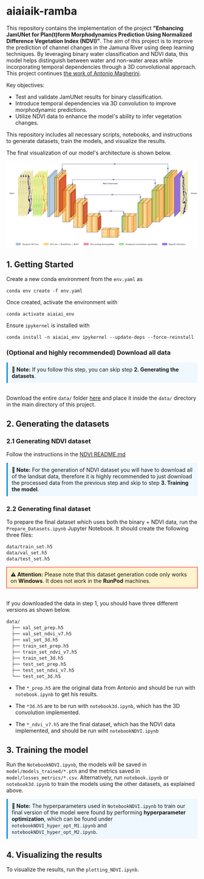 # aiaiaik-ramba

This repository contains the implementation of the project **"Enhancing JamUNet for Plan(t)form Morphodynamics Prediction Using Normalized Difference Vegetation Index (NDVI)"**. The aim of this project is to improve the prediction of channel changes in the Jamuna River using deep learning techniques. By leveraging binary water classification and NDVI data, this model helps distinguish between water and non-water areas while incorporating temporal dependencies through a 3D convolutional approach. This project continues [the work of Antonio Magherini](https://github.com/antoniomagherini/jamunet-morpho-braided/).

Key objectives:
- Test and validate JamUNet results for binary classification.
- Introduce temporal dependencies via 3D convolution to improve morphodynamic predictions.
- Utilize NDVI data to enhance the model's ability to infer vegetation changes.

This repository includes all necessary scripts, notebooks, and instructions to generate datasets, train the models, and visualize the results.

The final visualization of our model's architecture is shown below.


![alt text](image.png)


## 1. Getting Started

Create a new conda environment from the `env.yaml` as

```
conda env create -f env.yaml
```

Once created, activate the environment with
```
conda activate aiaiai_env
```

Ensure `ipykernel` is installed with
```
conda install -n aiaiai_env ipykernel --update-deps --force-reinstall
```

### (Optional and highly recommended) Download all data

<div style="border-left: 4px solid #3498db; padding: 10px; background-color: #f0f8ff;"><strong>📝 Note:</strong> If you follow this step, you can skip step <strong>2. Generating the datasets</strong>.</div> <br>

Download the entire `data/` folder [here](https://drive.google.com/drive/folders/1tv6e5WHoz9MmreHLGOsXqiS-3xOpODY_) and place it inside the `data/` directory in the main directory of this project.

## 2. Generating the datasets

### 2.1 Generating NDVI dataset

Follow the instructions in the [NDVI README.md](https://github.com/guin0x/aiaiaik-ramba/blob/main/NDVI_processing/README.md)

<div style="border-left: 4px solid #3498db; padding: 10px; background-color: #f0f8ff;">
  <strong>📝 Note:</strong> For the generation of NDVI dataset you will have to download all of the landsat data, therefore it is highly recommended to just download the processed data from the previous step and skip to step <strong> 3. Training the model</strong>.
</div>

### 2.2 Generating final dataset

To prepare the final dataset which uses both the binary + NDVI data, run the `Prepare_Datasets.ipynb` Jupyter Notebook. It should create the following three files:
```
data/train_set.h5
data/val_set.h5
data/test_set.h5
```

<div style="border: 1px solid red; padding: 10px; background-color: #fff3cd;">
  <strong>⚠️ Attention:</strong> Please note that this dataset generation code only works on <strong>Windows</strong>. It does not work in the <strong>RunPod</strong> machines.</div><br>

If you downloaded the data in step 1, you should have three different versions as shown below.

```
data/
  ├── val_set_prep.h5
  ├── val_set_ndvi_v7.h5
  ├── val_set_3d.h5
  ├── train_set_prep.h5
  ├── train_set_ndvi_v7.h5
  ├── train_set_3d.h5
  ├── test_set_prep.h5
  ├── test_set_ndvi_v7.h5
  └── test_set_3d.h5
```

- The `*_prep.h5` are the original data from Antonio and should be run with `notebook.ipynb` to get his results.

- The `*3d.h5` are to be run with `notebook3d.ipynb`, which has the 3D convolution implemented.

- The `*_ndvi_v7.h5` are the final dataset, which has the NDVI data implemented, and should be run wiht `notebookNDVI.ipynb`


## 3. Training the model

Run the `NotebookNDVI.ipynb`, the models will be saved in `model/models_trained/*.pth` and the metrics saved in `model/losses_metrics/*.csv`. Alternatively, run `notebook.ipynb` or `notebook3d.ipynb` to train the models using the other datasets, as explained above.

<div style="border-left: 4px solid #3498db; padding: 10px; background-color: #f0f8ff;">
  <strong>📝 Note:</strong> The hyperparameters used in <code>NotebookNDVI.ipynb</code> to train our final version of the model 
  were found by performing <strong>hyperparameter optimization</strong>, which can be found under 
  <code>notebookNDVI_hyper_opt_M1.ipynb</code> and <code>notebookNDVI_hyper_opt_M2.ipynb</code>.
</div>


## 4. Visualizing the results

To visualize the results, run the `plotting_NDVI.ipynb`.
